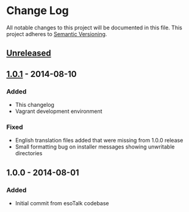 # Change Log
All notable changes to this project will be documented in this file.
This project adheres to [Semantic Versioning](http://semver.org/).

## [Unreleased][unreleased]

## [1.0.1] - 2014-08-10
### Added
- This changelog
- Vagrant development environment

### Fixed
- English translation files added that were missing from 1.0.0 release
- Small formatting bug on installer messages showing unwritable directories

## 1.0.0 - 2014-08-01
### Added
- Initial commit from esoTalk codebase

[unreleased]: https://github.com/jsonnull/fireside/compare/1.0.1...HEAD
[1.0.1]: https://github.com/jsonnull/fireside/compare/1.0.0...1.0.1
